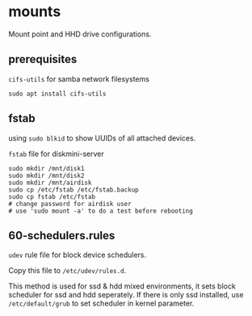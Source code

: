 # mounts

Mount point and HHD drive configurations.

## prerequisites

`cifs-utils` for samba network filesystems

```shell
sudo apt install cifs-utils
```

## fstab

using `sudo blkid` to show UUIDs of all attached devices.

`fstab` file for diskmini-server

```
sudo mkdir /mnt/disk1
sudo mkdir /mnt/disk2
sudo mkdir /mnt/airdisk
sudo cp /etc/fstab /etc/fstab.backup
sudo cp fstab /etc/fstab
# change password for airdisk user
# use 'sudo mount -a' to do a test before rebooting
```

## 60-schedulers.rules

`udev` rule file for block device schedulers.

Copy this file to `/etc/udev/rules.d`.

This method is used for ssd & hdd mixed environments, it sets block scheduler for ssd and hdd seperately. If there is only ssd installed, use `/etc/default/grub` to set scheduler in kernel parameter.

